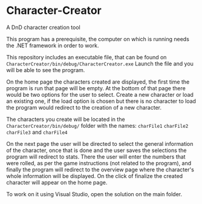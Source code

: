 # Character-Creator
A DnD character creation tool

This program has a prerequisite, the computer on which is running needs the .NET framework in order to work.

This repository includes an executable file, that can be found on `CharacterCreator/bin/debug/CharacterCreator.exe`
Launch the file and you will be able to see the program.

On the home page the characters created are displayed, the first time the program is run that page will be empty. At the bottom of that page there would be two options for the user to select. Create a new character or load an existing one, if the load option is chosen but there is no character to load the program would redirect to the creation of  a new character.

The characters you create will be located in the `CharacterCreator/bin/debug/` folder with the names: `charFile1` `charFile2` `charFile3` and `charFile4`

On the next page the user will be directed to select the general information of the character, once that is done and the user saves the selections the program will redirect to stats. There the user will enter the numbers that were rolled, as per the game instructions (not related to the program), and finally the program will redirect to the overview page where the character's whole information will be displayed. On the click of finalize the created character will appear on the home page.

To work on it using Visual Studio, open the solution on the main folder.
